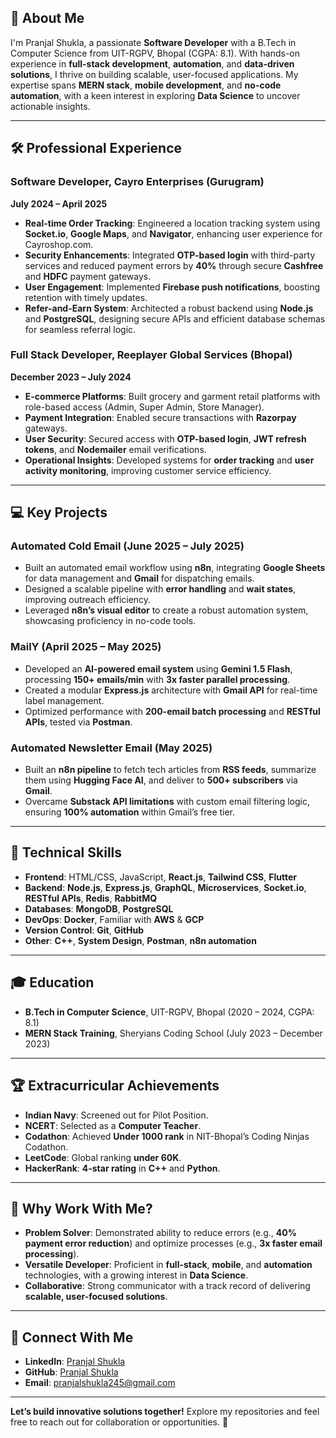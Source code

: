 
## 🚀 About Me
I'm Pranjal Shukla, a passionate **Software Developer** with a B.Tech in Computer Science from UIT-RGPV, Bhopal (CGPA: 8.1). With hands-on experience in **full-stack development**, **automation**, and **data-driven solutions**, I thrive on building scalable, user-focused applications. My expertise spans **MERN stack**, **mobile development**, and **no-code automation**, with a keen interest in exploring **Data Science** to uncover actionable insights.

---

## 🛠 Professional Experience
### Software Developer, Cayro Enterprises (Gurugram)  
**July 2024 – April 2025**  
- **Real-time Order Tracking**: Engineered a location tracking system using **Socket.io**, **Google Maps**, and **Navigator**, enhancing user experience for Cayroshop.com.  
- **Security Enhancements**: Integrated **OTP-based login** with third-party services and reduced payment errors by **40%** through secure **Cashfree** and **HDFC** payment gateways.  
- **User Engagement**: Implemented **Firebase push notifications**, boosting retention with timely updates.  
- **Refer-and-Earn System**: Architected a robust backend using **Node.js** and **PostgreSQL**, designing secure APIs and efficient database schemas for seamless referral logic.  

### Full Stack Developer, Reeplayer Global Services (Bhopal)  
**December 2023 – July 2024**  
- **E-commerce Platforms**: Built grocery and garment retail platforms with role-based access (Admin, Super Admin, Store Manager).  
- **Payment Integration**: Enabled secure transactions with **Razorpay** gateways.  
- **User Security**: Secured access with **OTP-based login**, **JWT refresh tokens**, and **Nodemailer** email verifications.  
- **Operational Insights**: Developed systems for **order tracking** and **user activity monitoring**, improving customer service efficiency.  

---

## 💻 Key Projects
### Automated Cold Email (June 2025 – July 2025)  
- Built an automated email workflow using **n8n**, integrating **Google Sheets** for data management and **Gmail** for dispatching emails.  
- Designed a scalable pipeline with **error handling** and **wait states**, improving outreach efficiency.  
- Leveraged **n8n’s visual editor** to create a robust automation system, showcasing proficiency in no-code tools.

### MailY (April 2025 – May 2025)  
- Developed an **AI-powered email system** using **Gemini 1.5 Flash**, processing **150+ emails/min** with **3x faster parallel processing**.  
- Created a modular **Express.js** architecture with **Gmail API** for real-time label management.  
- Optimized performance with **200-email batch processing** and **RESTful APIs**, tested via **Postman**.  

### Automated Newsletter Email (May 2025)  
- Built an **n8n pipeline** to fetch tech articles from **RSS feeds**, summarize them using **Hugging Face AI**, and deliver to **500+ subscribers** via **Gmail**.  
- Overcame **Substack API limitations** with custom email filtering logic, ensuring **100% automation** within Gmail’s free tier.  

---

## 🧠 Technical Skills
- **Frontend**: HTML/CSS, JavaScript, **React.js**, **Tailwind CSS**, **Flutter**  
- **Backend**: **Node.js**, **Express.js**, **GraphQL**, **Microservices**, **Socket.io**, **RESTful APIs**, **Redis**, **RabbitMQ**  
- **Databases**: **MongoDB**, **PostgreSQL**  
- **DevOps**: **Docker**, Familiar with **AWS** & **GCP**  
- **Version Control**: **Git**, **GitHub**  
- **Other**: **C++**, **System Design**, **Postman**, **n8n automation**  

---

## 🎓 Education
- **B.Tech in Computer Science**, UIT-RGPV, Bhopal (2020 – 2024, CGPA: 8.1)  
- **MERN Stack Training**, Sheryians Coding School (July 2023 – December 2023)  

---

## 🏆 Extracurricular Achievements
- **Indian Navy**: Screened out for Pilot Position.  
- **NCERT**: Selected as a **Computer Teacher**.  
- **Codathon**: Achieved **Under 1000 rank** in NIT-Bhopal’s Coding Ninjas Codathon.  
- **LeetCode**: Global ranking **under 60K**.  
- **HackerRank**: **4-star rating** in **C++** and **Python**.  

---

## 🌟 Why Work With Me?
- **Problem Solver**: Demonstrated ability to reduce errors (e.g., **40% payment error reduction**) and optimize processes (e.g., **3x faster email processing**).  
- **Versatile Developer**: Proficient in **full-stack**, **mobile**, and **automation** technologies, with a growing interest in **Data Science**.  
- **Collaborative**: Strong communicator with a track record of delivering **scalable, user-focused solutions**.  

---

## 🤝 Connect With Me
- **LinkedIn**: [Pranjal Shukla](https://www.linkedin.com/in/pranjal-shukla-897967221/)  
- **GitHub**: [Pranjal Shukla](https://github.com/KirmadaShukla)  
- **Email**: [pranjalshukla245@gmail.com](mailto:pranjalshukla245@gmail.com)  

---

**Let’s build innovative solutions together!** Explore my repositories and feel free to reach out for collaboration or opportunities. 🚀
